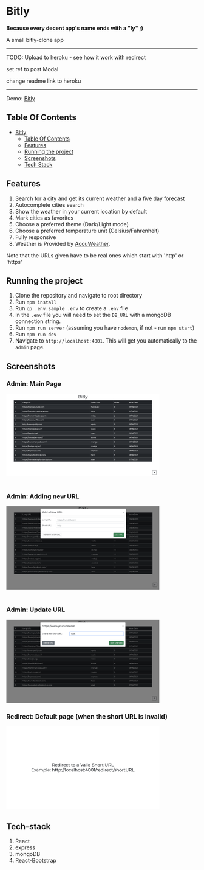 # Bitly
**Because every decent app's name ends with a "ly" ;)**

A small bitly-clone app

*******************
TODO:
Upload to heroku - see how it work with redirect

set ref to post Modal

change readme link to heroku

********************

Demo: [Bitly](http://liorho.github.io/Lior-Hoshea-20-05-2020)


## Table Of Contents
- [Bitly](#bitly)
  - [Table Of Contents](#table-of-contents)
  - [Features](#Features)
  - [Running the project](#running-the-project)
  - [Screenshots](#screenshots)
  - [Tech Stack](#tech-stack)

## Features
1. Search for a city and get its current weather and a five day forecast
2. Autocomplete cities search
3. Show the weather in your current location by default
4. Mark cities as favorites
5. Choose a preferred theme (Dark/Light mode)
6. Choose a preferred temperature unit (Celsius/Fahrenheit)
7. Fully responsive
8. Weather is Provided by [AccuWeather](https://developer.accuweather.com/).

Note that the URLs given have to be real ones which start with 'http' or 'https'

## Running the project

1. Clone the repository and navigate to root directory
2. Run `npm install`
3. Run `cp .env.sample .env` to create a `.env` file
4. In the `.env` file you will need to set the `DB_URL` with a mongoDB connection string.
5. Run `npm run server` (assuming you have `nodemon`, if not - run `npm start`)
4. Run `npm run dev`
5. Navigate to `http://localhost:4001`. This will get you automatically to the `admin` page.

## Screenshots
### Admin: Main Page

<img src="./assets/admin-main.png" alt="admin main page" width="80%" />
<br></br>

### Admin: Adding new URL

<img src="./assets/admin-post-url.png" alt="admin post url" width="80%" />
<br></br>

### Admin: Update URL

<img src="./assets/admin-update-url.png" alt="admin update url" width="80%" />

</br>

### Redirect: Default page (when the short URL is invalid)

<img src="./assets/redirect.png" alt="admin update url" width="80%" />

</br>

## Tech-stack
1. React
2. express
3. mongoDB
4. React-Bootstrap

